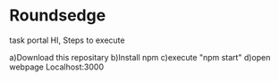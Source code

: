# Roundsedge
task portal
HI, 
Steps to execute

a)Download this repositary
b)Install npm
c)execute "npm start"
d)open webpage Localhost:3000
